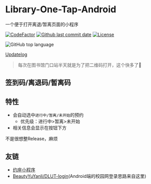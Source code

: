 # Library-One-Tap-Android
一个便于打开离退/暂离页面的小程序

[![CodeFactor](https://www.codefactor.io/repository/github/qhy040404/Library-One-Tap-Android/badge)](https://www.codefactor.io/repository/github/qhy040404/Library-One-Tap-Android)
[![Github last commit date](https://img.shields.io/github/last-commit/qhy040404/Library-One-Tap-Android.svg?label=Updated&logo=github&cacheSeconds=600)](https://github.com/qhy040404/Library-One-Tap-Android/commits)
[![License](https://img.shields.io/github/license/qhy040404/Library-One-Tap-Android.svg?label=License&logo=github&cacheSeconds=2592000)](https://github.com/qhy040404/Library-One-Tap-Android/blob/master/LICENSE)

![GitHub top language](https://img.shields.io/github/languages/top/qhy040404/Library-One-Tap-Android)

[Updatelog](Updatelog.md)

> 每次在图书馆门口站半天就是为了把二维码打开，这个快多了:dog:

## 签到码/离退码/暂离码

## 特性
- 会自动选中```进行中/暂离/未开始```的预约
  - 优先级：进行中>暂离>未开始
- 相关信息会显示在按钮下方

不是很想整Release，麻烦

## 友链
- [约座小程序](https://github.com/qhy040404/DLUT-library-auto-reservation)
- [BeautyYuYanli/DLUT-login](https://github.com/BeautyYuYanli/DLUT-login)(Android端的校园网登录思路来自这里)